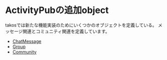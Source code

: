 # ActivityPubの追加object

takosでは新たな機能実装のためにいくつかのオブジェクトを定義している。
メッセージ関連とコミュニティ関連を定義しています。

- [ChatMessage](./chatmessage.md)
- [Group](./group.md)
- [Community](./community.md)
